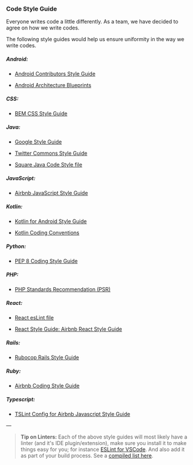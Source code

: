 ### Code Style Guide

Everyone writes code a little differently. As a team, we have decided to agree on how we write codes.

The following style guides would help us ensure uniformity in the way we write codes.

##### Android:
- [Android Contributors Style Guide](https://source.android.com/setup/contribute/code-style)

- [Android Architecture Blueprints](https://github.com/googlesamples/android-architecture)

##### CSS:
- [BEM CSS Style Guide](https://github.com/andela/engineering-playbook/tree/master/5.%20Developing/CSS%20Naming%20Convention)

##### Java:
- [Google Style Guide](https://google.github.io/styleguide/javaguide.html)

- [Twitter Commons Style Guide](http://bit.ly/2BgUUKf)

- [Square Java Code Style file](https://github.com/square/java-code-styles)

##### JavaScript:
- [Airbnb JavaScript Style Guide](https://github.com/airbnb/javascript)

##### Kotlin:
- [Kotlin for Android Style Guide](https://android.github.io/kotlin-guides/style.html)

- [Kotlin Coding Conventions](https://kotlinlang.org/docs/reference/coding-conventions.html)

##### Python:
- [PEP 8 Coding Style Guide](https://www.python.org/dev/peps/pep-0008/)

##### PHP:
- [PHP Standards Recommendation (PSR)](https://www.php-fig.org/psr/)

##### React:
- [React esLint file](https://goo.gl/6ADSZb)

- [React Style Guide: Airbnb React Style Guide](https://github.com/airbnb/javascript/tree/master/react)

##### Rails:
- [Rubocop Rails Style Guide](https://github.com/rubocop-hq/rails-style-guide)

##### Ruby:
- [Airbnb Coding Style Guide](https://github.com/airbnb/ruby)

##### Typescript:
- [TSLint Config for Airbnb Javascript Style Guide](https://www.npmjs.com/package/tslint-config-airbnb)

&mdash;

>**Tip on Linters:**
>Each of the above style guides will most likely have a linter (and it's IDE plugin/extension), make sure you install it to make things easy for you; for instance [ESLint for VSCode](https://marketplace.visualstudio.com/items?itemName=dbaeumer.vscode-eslint). And also add it as part of your build process. See a [compiled list here](https://github.com/AndelaOSP/awesome-linters).

